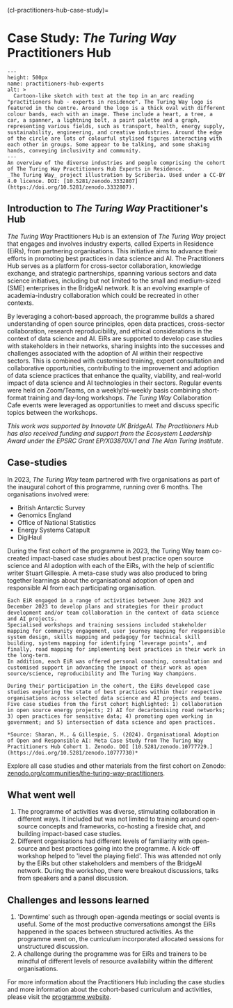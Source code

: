 (cl-practitioners-hub-case-study)=
# Case Study: _The Turing Way_ Practitioners Hub 

```{figure} ../../../figures/practitioners-hub-experts.*
---
height: 500px
name: practitioners-hub-experts
alt: >
  Cartoon-like sketch with text at the top in an arc reading "practitioners hub - experts in residence". The Turing Way logo is featured in the centre. Around the logo is a thick oval with different colour bands, each with an image. These include a heart, a tree, a car, a spanner, a lightning bolt, a paint palette and a graph, representing various fields, such as transport, health, energy supply, sustainability, engineering, and creative industries. Around the edge of the circle are lots of colourful stylised figures interacting with each other in groups. Some appear to be talking, and some shaking hands, conveying inclusivity and community.
---
An overview of the diverse industries and people comprising the cohort of The Turing Way Practitioners Hub Experts in Residence.
_The Turing Way_ project illustration by Scriberia. Used under a CC-BY 4.0 licence. DOI: [10.5281/zenodo.3332807](https://doi.org/10.5281/zenodo.3332807).
```

## Introduction to _The Turing Way_ Practitioner's Hub 

_The Turing Way_ Practitioners Hub is an extension of _The Turing Way_ project that engages and involves industry experts, called Experts in Residence (EiRs), from partnering organisations.
This initiative aims to advance their efforts in promoting best practices in data science and AI.
The Practitioners Hub serves as a platform for cross-sector collaboration, knowledge exchange, and strategic partnerships, spanning various sectors and data science initiatives, including but not limited to the small and medium-sized (SME) enterprises in the BridgeAI network.
It is an evolving example of academia-industry collaboration which could be recreated in other contexts. 

By leveraging a cohort-based approach, the programme builds a shared understanding of open source principles, open data practices, cross-sector collaboration, research reproducibility, and ethical considerations in the context of data science and AI.
EiRs are supported to develop case studies with stakeholders in their networks, sharing insights into the successes and challenges associated with the adoption of AI within their respective sectors.
This is combined with customised training, expert consultation and collaborative opportunities, contributing to the improvement and adoption of data science practices that enhance the quality, viability, and real-world impact of data science and AI technologies in their sectors.
Regular events were held on Zoom/Teams, on a weekly/bi-weekly basis combining short-format training and day-long workshops. 
_The Turing Way_ Collaboration Cafe events were leveraged as opportunities to meet and discuss specific topics between the workshops.

*This work was supported by Innovate UK BridgeAI. The Practitioners Hub has also received funding and support from the Ecosystem Leadership Award under the EPSRC Grant EP/X03870X/1 and The Alan Turing Institute.*

## Case-studies 

In 2023, _The Turing Way_ team partnered with five organisations as part of the inaugural cohort of this programme, running over 6 months. The organisations involved were: 
- British Antarctic Survey
- Genomics England
- Office of National Statistics
- Energy Systems Catapult
- DigiHaul

During the first cohort of the programme in 2023, the Turing Way team co-created impact-based case studies about best practice open source science and AI adoption with each of the EiRs, with the help of scientific writer Stuart Gillespie.
A meta-case study was also produced to bring together learnings about the organisational adoption of open and responsible AI from each participating organisation. 

```{admonition} Excerpt from Meta-Case Study from the Practitioners Hub, 2024
Each EiR engaged in a range of activities between June 2023 and December 2023 to develop plans and strategies for their product development and/or team collaboration in the context of data science and AI projects.
Specialised workshops and training sessions included stakeholder mapping for community engagement, user journey mapping for responsible system design, skills mapping and pedagogy for technical skill building, systems mapping for identifying ‘leverage points’, and finally, road mapping for implementing best practices in their work in the long-term.
In addition, each EiR was offered personal coaching, consultation and customised support in advancing the impact of their work as open source/science, reproducibility and The Turing Way champions.

During their participation in the cohort, the EiRs developed case studies exploring the state of best practices within their respective organisations across selected data science and AI projects and teams.
Five case studies from the first cohort highlighted: 1) collaboration in open source energy projects; 2) AI for decarbonising road networks; 3) open practices for sensitive data; 4) promoting open working in government; and 5) intersection of data science and open practices.

*Source: Sharan, M., & Gillespie, S. (2024). Organisational Adoption of Open and Responsible AI: Meta Case Study from The Turing Way Practitioners Hub Cohort 1. Zenodo. DOI [10.5281/zenodo.10777729.](https://doi.org/10.5281/zenodo.10777730)*
```

Explore all case studies and other materials from the first cohort on Zenodo: [zenodo.org/communities/the-turing-way-practitioners](https://zenodo.org/communities/the-turing-way-practitioners).

## What went well 

1. The programme of activities was diverse, stimulating collaboration in different ways. It included but was not limited to training around open-source concepts and frameworks, co-hosting a fireside chat, and building impact-based case studies.  
2. Different organisations had different levels of familiarity with open-source and best practices going into the programme. A kick-off workshop helped to 'level the playing field'. This was attended not only by the EiRs but other stakeholders and members of the BridgeAI network.
During the workshop, there were breakout discussions, talks from speakers and a panel discussion. 

## Challenges and lessons learned 

1. 'Downtime' such as through open-agenda meetings or social events is useful. Some of the most productive conversations amongst the EiRs happened in the spaces between structured activities. As the programme went on, the curriculum incorporated allocated sessions for unstructured discussion.
2. A challenge during the programme was for EiRs and trainers to be mindful of different levels of resource availability within the different organisations. 

For more information about the Practitioners Hub including the case studies and more information about the cohort-based curriculum and activities, please visit the [programme website](https://www.turing.ac.uk/turing-way-practitioners-hub).
